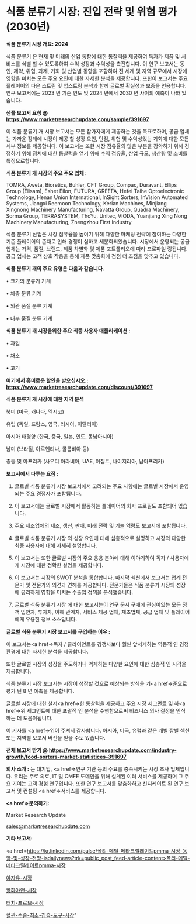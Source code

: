 # 식품 분류기 시장: 진입 전략 및 위험 평가(2030년)

<strong>식품 분류기 시장 개요: 2024</strong>

식품 분류기 은 현재 및 미래의 산업 동향에 대한 통찰력을 제공하여 독자가 제품 및 서비스를 식별 할 수 있도록하여 수익 성장과 수익성을 촉진합니다. 이 연구 보고서는 동인, 제약, 위협, 과제, 기회 및 산업별 동향을 포함하여 전 세계 및 지역 규모에서 시장에 영향을 미치는 모든 주요 요인에 대한 자세한 분석을 제공합니다. 또한이 보고서는 주요 플레이어의 다운 스트림 및 업스트림 분석과 함께 글로벌 확실성과 보증을 인용합니다. 연구 보고서에는 2023 년 기준 연도 및 2024 년에서 2030 년 사이의 예측이 나와 있습니다.



<strong>샘플 보고서 요청 @ <a href=https://www.marketresearchupdate.com/sample/391697>https://www.marketresearchupdate.com/sample/391697</a></strong>

이 식품 분류기 개 시장 보고서는 모든 참가자에게 제공하는 것을 목표로하며, 공급 업체는 가까운 장래에 시장이 제공 할 성장 요인, 단점, 위협 및 수익성있는 기회에 대한 모든 세부 정보를 제공합니다. 이 보고서는 또한 시장 점유율의 많은 부분을 장악하기 위해 경쟁하기 위해 정치에 대한 통찰력을 얻기 위해 수익 점유율, 산업 규모, 생산량 및 소비를 특징으로합니다.



<strong>식품 분류기 개 시장의 주요 주요 업체 :</strong>

TOMRA, Aweta, Bioretics, Buhler, CFT Group, Compac, Duravant, Ellips Group (Elisam), Eshet Eilon, FUTURA, GREEFA, Hefei Taihe Optoelectronic Technology, Henan Union International, InSight Sorters, InVision Automated Systems, Jiangxi Reemoon Technology, Kerian Machines, Minjiang Xingnong Machinery Manufacturing, Navatta Group, Quadra Machinery, Sorma Group, TERRASYSTEM, ThoYu, Unitec, VIODA, Yuanjiang Xing Nong Machinery Manufacturing, Zhengzhou First Industry

식품 분류기 산업은 시장 점유율을 높이기 위해 다양한 마케팅 전략에 참여하는 다양한 기존 플레이어의 존재로 인해 경쟁이 심하고 세분화되었습니다. 시장에서 운영되는 공급 업체는 가격, 품질, 브랜드, 제품 차별화 및 제품 포트폴리오에 따라 프로파일 링됩니다. 공급 업체는 고객 상호 작용을 통해 제품 맞춤화에 점점 더 초점을 맞추고 있습니다.



<strong>식품 분류기 개의 주요 유형은 다음과 같습니다.</strong>

• 크기의 분류기 기계

• 체중 분류 기계

• 외관 품질 분류 기계

• 내부 품질 분류 기계



<strong>식품 분류기 개 시장을위한 주요 최종 사용자 애플리케이션 :</strong>

• 과일

• 채소

• 고기



<strong>여기에서 흥미로운 할인을 받으십시오.: <a href=https://www.marketresearchupdate.com/discount/391697>https://www.marketresearchupdate.com/discount/391697</a></strong>



<strong>식품 분류기 개 시장에 대한 지역 분석</strong>

북미 (미국, 캐나다, 멕시코)

유럽 (독일, 프랑스, 영국, 러시아, 이탈리아)

아시아 태평양 (한국, 중국, 일본, 인도, 동남아시아)

남미 (브라질, 아르헨티나, 콜롬비아 등)

중동 및 아프리카 (사우디 아라비아, UAE, 이집트, 나이지리아, 남아프리카)



<strong>보고서에서 다루는 요점 :</strong>

1. 글로벌 식품 분류기 시장 보고서에서 고려되는 주요 사항에는 글로벌 시장에서 운영되는 주요 경쟁자가 포함됩니다.

2. 이 보고서에는 글로벌 시장에서 활동하는 플레이어의 회사 프로필도 포함되어 있습니다.

3. 주요 제조업체의 제조, 생산, 판매, 미래 전략 및 기술 역량도 보고서에 포함됩니다.

4. 글로벌 식품 분류기 시장 의 성장 요인에 대해 심층적으로 설명하고 시장의 다양한 최종 사용자에 대해 자세히 설명합니다.

5. 이 보고서는 또한 글로벌 시장의 주요 응용 분야에 대해 이야기하여 독자 / 사용자에게 시장에 대한 정확한 설명을 제공합니다.

6. 이 보고서는 시장의 SWOT 분석을 통합합니다. 마지막 섹션에서 보고서는 업계 전문가 및 전문가의 의견과 견해를 제공합니다. 전문가들은 식품 분류기 시장의 성장에 유리하게 영향을 미치는 수출입 정책을 분석했습니다.

7. 글로벌 식품 분류기 시장 에 대한 보고서는이 연구 문서 구매에 관심이있는 모든 정책 입안자, 투자자, 이해 관계자, 서비스 제공 업체, 제조업체, 공급 업체 및 플레이어에게 유용한 정보 소스입니다.



<strong>글로벌 식품 분류기 시장 보고서를 구입하는 이유 :</strong>

이 보고서는<a href=>독자 / 클</a>라이언트를 경쟁사보다 훨씬 앞서게하는 역동적 인 경쟁 환경에 대한 자세한 분석을 제공합니다.

또한 글로벌 시장의 성장을 주도하거나 억제하는 다양한 요인에 대한 심층적 인 시각을 제공합니다.

식품 분류기 시장 보고서는 시장이 성장할 것으로 예상되는 방식을 기<a href=>준으로</a> 평가 된 8 년 예측을 제공합니다.

글로벌 시장에 대한 철저<a href=>한 통찰력</a>을 제공하고 주요 시장 세그먼트 및 하<a href=>위 세그</a>먼트에 대한 포괄적 인 분석을 수행함으로써 비즈니스 의사 결정을 인식하는 데 도움이됩니다.

이 기사를 <a href=>읽어 주</a>셔서 감사합니다. 아시아, 미국, 유럽과 같은 개별 장별 섹션 또는 지역별 보고서 버전을 얻을 수도 있습니다.



<strong>전체 보고서 받기 @ <a href=https://www.marketresearchupdate.com/industry-growth/food-sorters-market-statistices-391697>https://www.marketresearchupdate.com/industry-growth/food-sorters-market-statistices-391697</a></strong>



<strong>회사 소개 :</strong>
는 대기업, <a href=>연구 기</a>관 등의 수요를 충족시키는 시장 조사 업체입니다. 우리는 주로 의료, IT 및 CMFE 도메인을 위해 설계된 여러 서비스를 제공하며 그 주요 기여는 고객 경험 연구입니다. 또한 연구 보고서를 맞춤화하고 신디케이트 된 연구 보고서 및 컨설팅 <a href=>서비</a>스를 제공합니다.



<strong><a href=>문의하기:</a></strong>

Market Research Update

sales@marketresearchupdate.com



<strong>기타 보고서:</strong>

<a href=https://kr.linkedin.com/pulse/폴리-메틸-메타크릴레이트pmma-시장-동향-및-성장-전망-isdailynews?trk=public_post_feed-article-content>폴리-메틸-메타크릴레이트pmma-시장</a>

<a href=https://www.linkedin.com/pulse/야자유-시장-세분화-연구-및-목표-고객2029년-survey-savvy-insights-360-analysis/>야자유-시장</a>

<a href=https://www.linkedin.com/pulse/황화아연-시장-동향-및-성장-전망-consumer-connection-chronicles-24--uehpf/>황화아연-시장</a>

<a href=https://www.linkedin.com/pulse/터치-프로브-시장-현재-및-미래-성장-2029-trend-tracking-tips-360-analysis-saxyf/>터치-프로브-시장</a>

<a href=https://www.linkedin.com/pulse/혈관-수술-최소-침습-도구-시장-동향-및-성장-전망-isdailynews-6jozc/>혈관-수술-최소-침습-도구-시장</a>"
